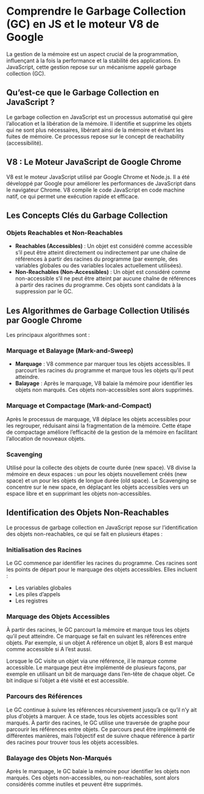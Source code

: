# Comprendre le Garbage Collection (GC) en JS et le moteur V8 de Google

La gestion de la mémoire est un aspect crucial de la programmation, influençant à la fois la performance et la stabilité des applications. En JavaScript, cette gestion repose sur un mécanisme appelé garbage collection (GC).

## Qu’est-ce que le Garbage Collection en JavaScript ?

Le garbage collection en JavaScript est un processus automatisé qui gère l’allocation et la libération de la mémoire. Il identifie et supprime les objets qui ne sont plus nécessaires, libérant ainsi de la mémoire et évitant les fuites de mémoire. Ce processus repose sur le concept de reachability (accessibilité).

## V8 : Le Moteur JavaScript de Google Chrome

V8 est le moteur JavaScript utilisé par Google Chrome et Node.js. Il a été développé par Google pour améliorer les performances de JavaScript dans le navigateur Chrome. V8 compile le code JavaScript en code machine natif, ce qui permet une exécution rapide et efficace.

## Les Concepts Clés du Garbage Collection

### Objets Reachables et Non-Reachables

- **Reachables (Accessibles)** : Un objet est considéré comme accessible s’il peut être atteint directement ou indirectement par une chaîne de références à partir des racines du programme (par exemple, des variables globales ou des variables locales actuellement utilisées).
- **Non-Reachables (Non-Accessibles)** : Un objet est considéré comme non-accessible s’il ne peut être atteint par aucune chaîne de références à partir des racines du programme. Ces objets sont candidats à la suppression par le GC.

## Les Algorithmes de Garbage Collection Utilisés par Google Chrome

Les principaux algorithmes sont :

### Marquage et Balayage (Mark-and-Sweep)

- **Marquage** : V8 commence par marquer tous les objets accessibles. Il parcourt les racines du programme et marque tous les objets qu’il peut atteindre.
- **Balayage** : Après le marquage, V8 balaie la mémoire pour identifier les objets non marqués. Ces objets non-accessibles sont alors supprimés.

### Marquage et Compactage (Mark-and-Compact)

Après le processus de marquage, V8 déplace les objets accessibles pour les regrouper, réduisant ainsi la fragmentation de la mémoire. Cette étape de compactage améliore l’efficacité de la gestion de la mémoire en facilitant l’allocation de nouveaux objets.

### Scavenging

Utilisé pour la collecte des objets de courte durée (new space). V8 divise la mémoire en deux espaces : un pour les objets nouvellement créés (new space) et un pour les objets de longue durée (old space). Le Scavenging se concentre sur le new space, en déplaçant les objets accessibles vers un espace libre et en supprimant les objets non-accessibles.

## Identification des Objets Non-Reachables

Le processus de garbage collection en JavaScript repose sur l’identification des objets non-reachables, ce qui se fait en plusieurs étapes :

### Initialisation des Racines

Le GC commence par identifier les racines du programme. Ces racines sont les points de départ pour le marquage des objets accessibles. Elles incluent :

- Les variables globales
- Les piles d’appels
- Les registres

### Marquage des Objets Accessibles

À partir des racines, le GC parcourt la mémoire et marque tous les objets qu’il peut atteindre. Ce marquage se fait en suivant les références entre objets. Par exemple, si un objet A référence un objet B, alors B est marqué comme accessible si A l’est aussi.

Lorsque le GC visite un objet via une référence, il le marque comme accessible. Le marquage peut être implémenté de plusieurs façons, par exemple en utilisant un bit de marquage dans l’en-tête de chaque objet. Ce bit indique si l’objet a été visité et est accessible.

### Parcours des Références

Le GC continue à suivre les références récursivement jusqu’à ce qu’il n’y ait plus d’objets à marquer. À ce stade, tous les objets accessibles sont marqués. À partir des racines, le GC utilise une traversée de graphe pour parcourir les références entre objets. Ce parcours peut être implémenté de différentes manières, mais l’objectif est de suivre chaque référence à partir des racines pour trouver tous les objets accessibles.

### Balayage des Objets Non-Marqués

Après le marquage, le GC balaie la mémoire pour identifier les objets non marqués. Ces objets non-accessibles, ou non-reachables, sont alors considérés comme inutiles et peuvent être supprimés.
